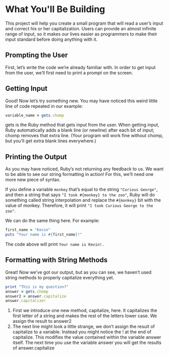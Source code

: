 # What You'll Be Building
This project will help you create a small program that will read a user’s input and correct his or her capitalization. Users can provide an almost infinite range of input, so it makes our lives easier as programmers to make their input standard before doing anything with it.

## Prompting the User
First, let’s write the code we’re already familiar with. In order to get input from the user, we’ll first need to print a prompt on the screen.

## Getting Input
Good! Now let’s try something new. You may have noticed this weird little line of code repeated in our example:
```rb
variable_name = gets.chomp
```
gets is the Ruby method that gets input from the user. When getting input, Ruby automatically adds a blank line (or newline) after each bit of input; chomp removes that extra line. (Your program will work fine without chomp, but you’ll get extra blank lines everywhere.)

## Printing the Output
As you may have noticed, Ruby’s not returning any feedback to us. We want to be able to see our string formatting in action! For this, we’ll need one more new piece of syntax.

If you define a variable `monkey` that’s equal to the string `"Curious George"`, and then a string that says `"I took #{monkey} to the zoo"`, Ruby will do something called string interpolation and replace the `#{monkey}` bit with the value of monkey. Therefore, it will print `"I took Curious George to the zoo"`.

We can do the same thing here. For example:
```rb
first_name = "Kevin"
puts "Your name is #{first_name}!"
```
The code above will print `Your name is Kevin!.`

## Formatting with String Methods
Great! Now we’ve got our output, but as you can see, we haven’t used string methods to properly capitalize everything yet.
```rb
print "This is my question?"
answer = gets.chomp
answer2 = answer.capitalize
answer.capitalize!
```
1. First we introduce one new method, capitalize, here. It capitalizes the first letter of a string and makes the rest of the letters lower case. We assign the result to answer2
2. The next line might look a little strange, we don’t assign the result of capitalize to a variable. Instead you might notice the ! at the end of capitalize. This modifies the value contained within the variable answer itself. The next time you use the variable answer you will get the results of answer.capitalize